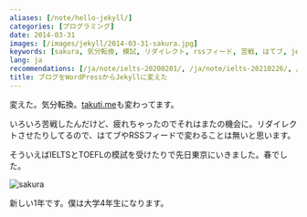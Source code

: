 ```yaml
---
aliases: [/note/hello-jekyll/]
categories: [プログラミング]
date: 2014-03-31
images: [/images/jekyll/2014-03-31-sakura.jpg]
keywords: [sakura, 気分転換, 模試, リダイレクト, rssフィード, 苦戦, はてブ, jekyll, 疲れ, toefl]
lang: ja
recommendations: [/ja/note/ielts-20200201/, /ja/note/ielts-20210226/, /ja/note/room-hunting-202006/]
title: ブログをWordPressからJekyllに変えた
---
```


変えた。気分転換。[takuti.me](http://takuti.me/)も変わってます。

いろいろ苦戦したんだけど、疲れちゃったのでそれはまたの機会に。リダイレクトさせたりしてるので、はてブやRSSフィードで変わることは無いと思います。

そういえばIELTSとTOEFLの模試を受けたりで先日東京にいきました。春でした。

![sakura](/images/jekyll/2014-03-31-sakura.jpg)

新しい1年です。僕は大学4年生になります。
